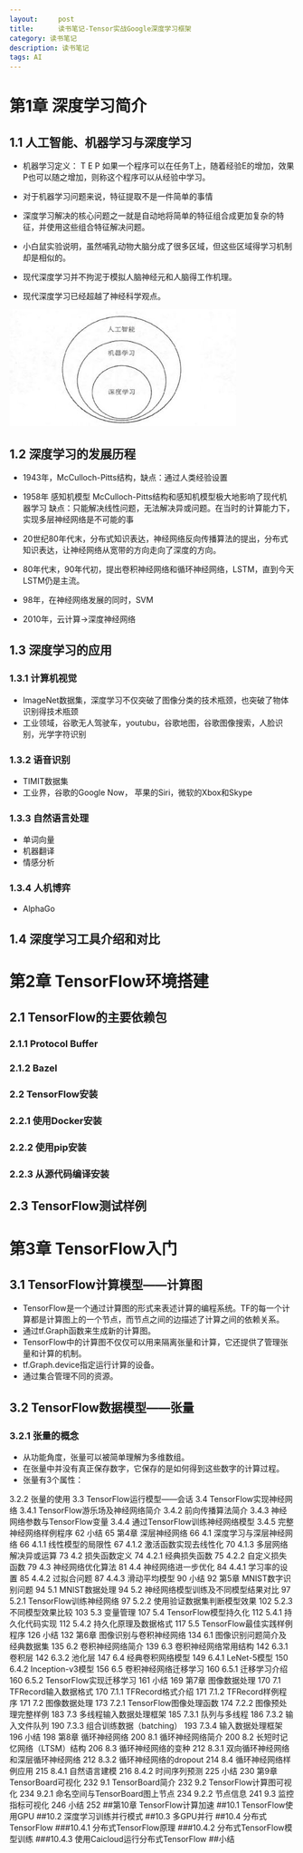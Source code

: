 ```yaml
---
layout:     post
title:      读书笔记-Tensor实战Google深度学习框架
category: 读书笔记
description: 读书笔记
tags: AI
---
```


# 第1章 深度学习简介 
## 1.1 人工智能、机器学习与深度学习
- 机器学习定义： T E P 如果一个程序可以在任务T上，随着经验E的增加，效果P也可以随之增加，则称这个程序可以从经验中学习。

- 对于机器学习问题来说，特征提取不是一件简单的事情
- 深度学习解决的核心问题之一就是自动地将简单的特征组合成更加复杂的特征，并使用这些组合特征解决问题。
- 小白鼠实验说明，虽然哺乳动物大脑分成了很多区域，但这些区域得学习机制却是相似的。
- 现代深度学习并不拘泥于模拟人脑神经元和人脑得工作机理。
- 现代深度学习已经超越了神经科学观点。<br>

![](images/2018-1-8-TensorFlow/1.jpg)

## 1.2 深度学习的发展历程
- 1943年，McCulloch-Pitts结构，缺点：通过人类经验设置

- 1958年 感知机模型 McCulloch-Pitts结构和感知机模型极大地影响了现代机器学习 缺点：只能解决线性问题，无法解决异或问题。在当时的计算能力下，实现多层神经网络是不可能的事

- 20世纪80年代末，分布式知识表达，神经网络反向传播算法的提出，分布式知识表达，让神经网络从宽带的方向走向了深度的方向。

- 80年代末，90年代初，提出卷积神经网络和循环神经网络，LSTM，直到今天LSTM仍是主流。

- 98年，在神经网络发展的同时，SVM

- 2010年，云计算->深度神经网络

## 1.3 深度学习的应用
### 1.3.1 计算机视觉
- ImageNet数据集，深度学习不仅突破了图像分类的技术瓶颈，也突破了物体识别得技术瓶颈
- 工业领域，谷歌无人驾驶车，youtubu，谷歌地图，谷歌图像搜索，人脸识别，光学字符识别

### 1.3.2 语音识别
- TIMIT数据集
- 工业界，谷歌的Google Now， 苹果的Siri，微软的Xbox和Skype

### 1.3.3 自然语言处理
- 单词向量
- 机器翻译
- 情感分析
### 1.3.4 人机博弈
- AlphaGo

## 1.4 深度学习工具介绍和对比

# 第2章 TensorFlow环境搭建
## 2.1 TensorFlow的主要依赖包
### 2.1.1 Protocol Buffer
### 2.1.2 Bazel
### 2.2 TensorFlow安装
### 2.2.1 使用Docker安装
### 2.2.2 使用pip安装
### 2.2.3 从源代码编译安装
## 2.3 TensorFlow测试样例

# 第3章 TensorFlow入门
## 3.1 TensorFlow计算模型——计算图
- TensorFlow是一个通过计算图的形式来表述计算的编程系统。TF的每一个计算都是计算图上的一个节点，而节点之间的边描述了计算之间的依赖关系。
- 通过tf.Graph函数来生成新的计算图。
- TensorFlow中的计算图不仅仅可以用来隔离张量和计算，它还提供了管理张量和计算的机制。
- tf.Graph.device指定运行计算的设备。
- 通过集合管理不同的资源。

## 3.2 TensorFlow数据模型——张量
### 3.2.1 张量的概念
- 从功能角度，张量可以被简单理解为多维数组。
- 在张量中并没有真正保存数字，它保存的是如何得到这些数字的计算过程。
- 张量有3个属性：

3.2.2 张量的使用 
3.3 TensorFlow运行模型——会话
3.4 TensorFlow实现神经网络
3.4.1 TensorFlow游乐场及神经网络简介
3.4.2 前向传播算法简介
3.4.3 神经网络参数与TensorFlow变量
3.4.4 通过TensorFlow训练神经网络模型
3.4.5 完整神经网络样例程序 62
小结 65
第4章 深层神经网络 66
4.1 深度学习与深层神经网络 66
4.1.1 线性模型的局限性 67
4.1.2 激活函数实现去线性化 70
4.1.3 多层网络解决异或运算 73
4.2 损失函数定义 74
4.2.1 经典损失函数 75
4.2.2 自定义损失函数 79
4.3 神经网络优化算法 81
4.4 神经网络进一步优化 84
4.4.1 学习率的设置 85
4.4.2 过拟合问题 87
4.4.3 滑动平均模型 90
小结 92
第5章 MNIST数字识别问题 94
5.1 MNIST数据处理 94
5.2 神经网络模型训练及不同模型结果对比 97
5.2.1 TensorFlow训练神经网络 97
5.2.2 使用验证数据集判断模型效果 102
5.2.3 不同模型效果比较 103
5.3 变量管理 107
5.4 TensorFlow模型持久化 112
5.4.1 持久化代码实现 112
5.4.2 持久化原理及数据格式 117
5.5 TensorFlow最佳实践样例程序 126
小结 132
第6章 图像识别与卷积神经网络 134
6.1 图像识别问题简介及经典数据集 135
6.2 卷积神经网络简介 139
6.3 卷积神经网络常用结构 142
6.3.1 卷积层 142
6.3.2 池化层 147
6.4 经典卷积网络模型 149
6.4.1 LeNet-5模型 150
6.4.2 Inception-v3模型 156
6.5 卷积神经网络迁移学习 160
6.5.1 迁移学习介绍 160
6.5.2 TensorFlow实现迁移学习 161
小结 169
第7章 图像数据处理 170
7.1 TFRecord输入数据格式 170
7.1.1 TFRecord格式介绍 171
7.1.2 TFRecord样例程序 171
7.2 图像数据处理 173
7.2.1 TensorFlow图像处理函数 174
7.2.2 图像预处理完整样例 183
7.3 多线程输入数据处理框架 185
7.3.1 队列与多线程 186
7.3.2 输入文件队列 190
7.3.3 组合训练数据（batching） 193
7.3.4 输入数据处理框架 196
小结 198
第8章 循环神经网络 200
8.1 循环神经网络简介 200
8.2 长短时记忆网络（LTSM）结构 206
8.3 循环神经网络的变种 212
8.3.1 双向循环神经网络和深层循环神经网络 212
8.3.2 循环神经网络的dropout 214
8.4 循环神经网络样例应用 215
8.4.1 自然语言建模 216
8.4.2 时间序列预测 225
小结 230
第9章 TensorBoard可视化 232
9.1 TensorBoard简介 232
9.2 TensorFlow计算图可视化 234
9.2.1 命名空间与TensorBoard图上节点 234
9.2.2 节点信息 241
9.3 监控指标可视化 246
小结 252
##第10章 TensorFlow计算加速
##10.1 TensorFlow使用GPU
##10.2 深度学习训练并行模式 
##10.3 多GPU并行
##10.4 分布式TensorFlow 
###10.4.1 分布式TensorFlow原理 
###10.4.2 分布式TensorFlow模型训练 
###10.4.3 使用Caicloud运行分布式TensorFlow 
##小结